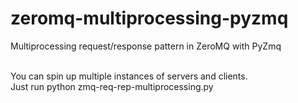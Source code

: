 # zeromq-multiprocessing-pyzmq
Multiprocessing request/response pattern in ZeroMQ with PyZmq

<br/>
You can spin up multiple instances of servers and clients.

<br/>
Just run python zmq-req-rep-multiprocessing.py
